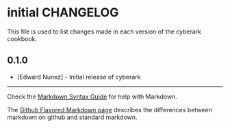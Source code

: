 # initial CHANGELOG

This file is used to list changes made in each version of the cyberark cookbook.

## 0.1.0
- [Edward Nunez] - Initial release of cyberark

- - -
Check the [Markdown Syntax Guide](http://daringfireball.net/projects/markdown/syntax) for help with Markdown.

The [Github Flavored Markdown page](http://github.github.com/github-flavored-markdown/) describes the differences between markdown on github and standard markdown.
